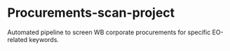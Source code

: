 # Procurements-scan-project

Automated pipeline to screen WB corporate procurements for specific EO-related keywords.
